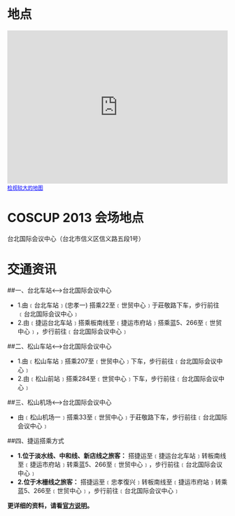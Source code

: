 # 地点

<iframe width="100%" height="350" frameborder="0" scrolling="no" marginheight="0" marginwidth="0" src="https://maps.google.com.tw/maps?f=q&amp;source=s_q&amp;hl=zh-TW&amp;geocode=&amp;q=%E5%8F%B0%E5%8C%97%E5%B8%82%E4%BF%A1%E7%BE%A9%E5%8D%80%E4%BF%A1%E7%BE%A9%E8%B7%AF%E4%BA%94%E6%AE%B51%E8%99%9F&amp;aq=&amp;sll=24.145973,120.666154&amp;sspn=0.067199,0.132093&amp;brcurrent=3,0x3442abadec7543e7:0x5dbcdd8252aeabe7,0,0x3442ac6b61dbbd9d:0xc0c243da98cba64b&amp;ie=UTF8&amp;hq=&amp;hnear=110%E5%8F%B0%E5%8C%97%E5%B8%82%E4%BF%A1%E7%BE%A9%E5%8D%80%E4%BF%A1%E7%BE%A9%E8%B7%AF%E4%BA%94%E6%AE%B51%E8%99%9F&amp;t=m&amp;z=14&amp;ll=25.033248,121.560484&amp;output=embed"></iframe><br /><small><a href="https://maps.google.com.tw/maps?f=q&amp;source=embed&amp;hl=zh-TW&amp;geocode=&amp;q=%E5%8F%B0%E5%8C%97%E5%B8%82%E4%BF%A1%E7%BE%A9%E5%8D%80%E4%BF%A1%E7%BE%A9%E8%B7%AF%E4%BA%94%E6%AE%B51%E8%99%9F&amp;aq=&amp;sll=24.145973,120.666154&amp;sspn=0.067199,0.132093&amp;brcurrent=3,0x3442abadec7543e7:0x5dbcdd8252aeabe7,0,0x3442ac6b61dbbd9d:0xc0c243da98cba64b&amp;ie=UTF8&amp;hq=&amp;hnear=110%E5%8F%B0%E5%8C%97%E5%B8%82%E4%BF%A1%E7%BE%A9%E5%8D%80%E4%BF%A1%E7%BE%A9%E8%B7%AF%E4%BA%94%E6%AE%B51%E8%99%9F&amp;t=m&amp;z=14&amp;ll=25.033248,121.560484" style="color:#0000FF;text-align:left">检视较大的地图</a></small>

# COSCUP 2013 会场地点

台北国际会议中心（台北市信义区信义路五段1号）
<br />

# 交通资讯
##一、台北车站<-->台北国际会议中心

* 1.由﹝台北车站﹞(忠孝一) 搭乘22至﹝世贸中心﹞于莊敬路下车，步行前往﹝台北国际会议中心﹞
* 2.由﹝捷运台北车站﹞搭乘板南线至﹝捷运市府站﹞搭乘蓝5、266至﹝世贸中心﹞，步行前往﹝台北国际会议中心﹞

##二、松山车站<-->台北国际会议中心

* 1.由﹝松山车站﹞搭乘207至﹝世贸中心﹞下车，步行前往﹝台北国际会议中心﹞
* 2.由﹝松山前站﹞搭乘284至﹝世贸中心﹞下车，步行前往﹝台北国际会议中心﹞

##三、松山机场<-->台北国际会议中心

* 由﹝松山机场一﹞搭乘33至﹝世贸中心﹞于莊敬路下车，步行前往﹝台北国际会议中心﹞

##四、捷运搭乘方式

* **1.位于淡水线、中和线、新店线之旅客：** 搭捷运至﹝捷运台北车站﹞转板南线至﹝捷运市府站﹞转乘蓝5、266至﹝世贸中心﹞，步行前往﹝台北国际会议中心﹞
* **2.位于木栅线之旅客：** 搭捷运至﹝忠孝復兴﹞转板南线至﹝捷运市府站﹞转乘蓝5、266至﹝世贸中心﹞，步行前往﹝台北国际会议中心﹞

**更详细的资料，请看<a href='http://www.ticc.com.tw/DB/FCKFiles/File/pdf/atlas.pdf' target="_blank">官方说明</a>。**
